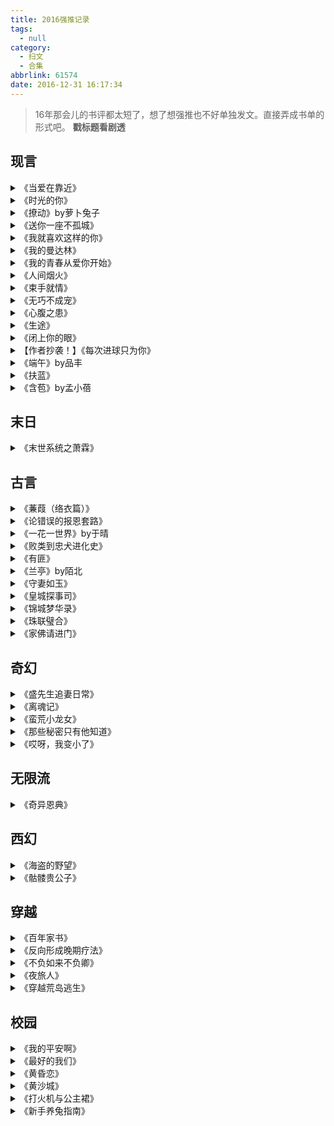 ```yaml
---
title: 2016强推记录
tags:
  - null
category:
  - 扫文
  - 合集
abbrlink: 61574
date: 2016-12-31 16:17:34
---
```

<meta name="referrer" content="no-referrer" />

> 16年那会儿的书评都太短了，想了想强推也不好单独发文。直接弄成书单的形式吧。
**戳标题看剧透**
<!-- more -->

## 现言

<details>
<summary>《当爱在靠近》</summary>
好难过，不小心删除了之前的扫文推荐了，反正欣赏男女主的性格，男主对女配态度很明确，也无男配，男女主都很果断直接。
</details>

<details>
<summary>《时光的你》 </summary>
无大虐，女主有自闭症，从小就只粘着男主，男主家庭也挺惨，原本一直都在想着报仇才假意和女配在一起，后来女主疑似非典后就干脆坦白心意决定换个法子报仇。原本有个和他俩青梅竹马的男配，可惜后来领便当了，那男配也是个好伙子唉。
</details>

<details>
<summary>《撩动》by萝卜兔子</summary>
女主几年前被家人卖到大山，大山的人买了她打算给男主当媳妇，但是男主不愿意，于是偷偷放走了女主，在这时其实两人早就喜欢上了。几年后女主回来认出男主，然后一直积极撩动他，男主从开始的抗拒到后来反撩动看得好有爱233结尾估计是赶着完结所以略仓促，不过男女主的互撩还是超棒的！
</details>

<details>
<summary>《送你一座不孤城》</summary>
男主待人有礼，只对女主温柔，女主有社交障碍，对男主一见钟情。这样温吞的两个人在还没谈恋爱之前就把我撩地心痒痒的，谈恋爱后更是满嘴都是糖[爱你]男女主都很出色，喜欢他们的配角很多，不过他俩的世界从来都容不下第三者，所以感情全程无虐无纠结，其他人都是炮灰。强推 
</details>

<details>
<summary>《我就喜欢这样的你》 </summary>
心疼男主[泪]看哭了，男女主感情其实挺坚定的，就算中间分离六年他们也深爱对方，虽然女主交了个男朋友但也就是个连手都没牵的炮灰。好喜欢男主啊好暖好宠[泪]女主除了中间矫情了点也挺好的，另外女主她弟的感情线也很虐，虽然讨厌她弟居然伤了男主。强推
</details>

<details>
<summary>《我的曼达林》</summary>
一直不看娱乐圈文就是因为讨厌绯闻狗仔队剧情，但是这文没有。男女主青梅竹马，家人好友全助攻，初恋初吻初夜都是对方也无第三者，女主高中时有个交往对象但只交往了三天也无感情。男女配戏份只有几句话描写，除了回忆外都没在男女主面前露过脸[笑cry]全程甜宠无虐看得我嗷嗷叫 
</details>

<details>
<summary>《我的青春从爱你开始》</summary>
男主军人，寡言情商低但不高冷，女主糕点师（？）对男主一见钟情并软萌似小太阳。无男女配，女主很快就告白所以开头没多久就在一起了，除了中间因沟通不当而短暂分开一次外无虐。明明男主情商低但撩起妹来走的就是霸道总裁路线啊！！无意识撩妹太犯规！！强推！ 
</details>

<details>
<summary>《人间烟火》</summary>
上一本《我的青春》的下部，讲男女主婚后的事情，主要是婚礼、婆媳问题、工作和生子。看到男女主在小吵小闹中慢慢磨合真是好感慨，男主变得有人情味了，女主变得成熟坚强了，即便有不顺心的也还是两个人一起走下去。这本跟上一本一样真的好好看😭平凡的感动，强推！ 
</details>

<details>
<summary>《束手就情》</summary>
半破案性质的小言？男主卷入某个事件中失忆了，记忆退回与前女友也就是女主恋爱的那段时间，于是重新和女主取得联系。感情上无虐，毕竟男女主其实都一直爱着对方。男主撒下只有女主知道的线索只为挽回女主，看到电子门的密码是“对不起”那段瞬间飙泪。强推 
</details>

<details>
<summary>《无巧不成宠》</summary>
甜棒！！！男主看似嬉皮笑脸实则是个耿直小伙子（雾），女主性格果断冷静实则是个主动又易害羞的撩汉达人（大雾）。两人一旦确认感情就超直接，在一起后甜宠无虐秀恩爱技能max，没有感情纠葛太舒心！有个深情（但也不算很好的）男配女主甩都不甩，这态度我喜。强推 
</details>

<details>
<summary>《心腹之患》</summary>
男女主中学相识，直到工作都一直在一起，然而双方都是好强的人，吵架不断，于是女主就跑出国三年，回来后继续吵着吵着就结婚了。超喜欢男女主的性子，就算吵架也知道他们彼此相爱，所以从不担心会分开[笑cry]一开始还以为男主家人是阻碍，但其实他们一家都接受女主。无虐，强推 
</details>

<details>
<summary>《生途》</summary>
男主自己开着船做生意，女主离家出走上了男主的船，两人日久生情（其实一个月都不到），关于男女主双方的过去也慢慢揭露真相。男主一个大写的撩！明明什么都没做但那喷薄的荷尔蒙挡都挡不住！女主坚持着要读书，最后也实现了梦想。没有感情纠葛大好评，男女主年龄差是萌点。强推 
</details>

<details>
<summary>《闭上你的眼》</summary>
男主是国际象棋高手又是各种神童，女主在初二时遇到男主后就一见倾心，奉他为神并当作自己学习的动力。男女主是隔代的隔代的叔侄关系，所以女主有次受他照顾了几天，还偷偷要到了扣扣号，中间联系过几次，女主上了大二后两人交往密切了起来，冷傲的男主开始注意起自己的小迷妹堂侄女，各种撩妹，最后把女主逼哭承认自己喜欢他⬅️男主这里太坏啦我喜欢（喂）！虽然女主是迷妹看似很主动，但在感情上很迟钝胆小，还是男主撩了才承认233男主真是各种苏！苏到尖叫！！边走路边看这文的时候根本抑制不住痴汉笑（…）估计被路人以奇怪的眼光看待[笑cry]无虐无狗血，强推！
</details> 

<details>
<summary>【作者抄袭！】《每次进球只为你》</summary>
不是第一次看文被甜哭，但是是第一次从头到尾都被甜哭😭女主小天使，男主忠犬情话boy，他俩在一起后每时每刻都在秀恩爱，还是全世界规模地秀[笑cry]男主球员，每场球赛后都会在镜头面前对女主告白[笑cry]女球迷都哭晕过去233这本真的好甜好甜！！强推！ 
</details>

<details>
<summary>《端午》by品丰</summary>
超心疼女主的，看她在父亲家人那受委屈就想抱抱她[泪]明明无辜却还是被针对，在这种环境下还能成长为一个单纯心善的好姑娘也是难得，女主真可爱啊😭还有个外冷内热的妹控哥哥以及暖男男主保护她真是太好了！以及不顾周遭人误解坚定和男主在一起的执着也好感动😭强推！ 
</details>

<details>
<summary>《扶蓝》</summary>
从小习武的女主被派去当伪富二代男主的保镖，男主因某些原因而被迫吸毒，男主其实是个心地善良的好孩子，女主知道真相后帮男主戒毒，那段剧情难受得我不要不要的[泪]特别是好不容易有成效了却又复吸了，还好那些恶毒配角最后都受到了惩罚，结局男主跟着女主一起回村结婚生娃去了。强推
</details>

<details>
<summary>《含苞》by孟小蓓</summary>
男主大女主12岁，女主高中生，双方都差不多是一见钟情了，两边家庭都略复杂但都是上一辈的纠葛，两人在一起后如同女主所说“有生之年，除了死别，再无生离。”有什么误会都很快解开，也没有讨人厌的男女配。女主对凡事都看得很开，男主又暖又苏想嫁😭喜欢感情戏，强推！ 
</details>

## 末日

<details>
<summary>《末世系统之萧霖》</summary>
女主呆萌，男主是系统，性格傻二楞。男女主武力高强，有金手指但看着不会不爽，无男女配。这一对太可爱了！就跟俩小朋友谈恋爱似的，周围出现的好人配角都是把他俩当孩子或弟弟妹妹疼，看着好暖[爱你]唯一缺憾就是直到结局也没恋爱的自觉，不过他俩自始至终都只有彼此。强推 
</details>

## 古言

<details>
<summary>《蒹葭（络衣篇）》</summary>
《蒹葭（络衣篇）》其实我没看完，太长了[笑cry]就看到一半然后跳结局了。popo文，但可以当剧情文看。女主的母亲被渣男伤透了心，日渐虚弱死了，妹妹也被同父异母的妹妹弄死了，所以后来女主就顶替同父异母的妹妹入宫，报复父亲小三同父异母妹妹一家子。入宫前太虐女主了，都哭瞎了我[泪]入宫后就吸引了皇帝男主的注意，之后一直独宠，最终立后，男女主之间各种play，肉太辣了[doge]这文最坑的就是说好双感情线呢，一堆人眼巴巴期待着丞相男二鲤龙女二的感情线，结果基本没有[拜拜]作者好像打算开坑的但是弃了？顺便整理一下关系，一开始是女主爱女二，男主爱男二，男二爱女二，女二喜欢男二，不过bl和gl线因为各种原因都没挑明啦，男主对女主几乎算是一见钟情所以也大丈夫（虽说之前有过男宠）。此外也有多对隐cp的样子，没看全文不清楚。另外还有女主妹妹跟转轮王的番外，妹妹能有好归宿真是太好了[泪]番外里女主和妹妹的姐妹情深又狠狠地赚了我一把泪，妹妹几次投胎萤火虫只为默默陪伴姐姐，最后一次终于投胎成人类，叫出“姐姐”的那瞬间直接飙泪。明明一开始是冲着肉去看的，结果看到女主小时候被虐待就只想看女主如何复仇。光是开头和番外就让我哭得上气不接下气的肉文也是没sei了[笑cry]强推！
</details>

<details>
<summary>《论错误的报恩套路》</summary>
明明标题那么欢脱为嘛剧情那么虐啊[泪]哭死我了都[泪]女主一生下来就中毒，被断言无法活过20岁，所以就算和竹马相爱也还是拒绝了竹马。三年前被女主救了一命的男主出现准备报恩，于是就护着女主逗女主开心，不知不觉两人相爱，但女主还是拒绝了，后来出现一系列事情女主决定“自私”一回接受了男主，两人准备成亲的时候女主毒发身亡（假死），所幸最后还是he。基本都在虐女身男心，看到女主哭着说不想死那里心疼死我了[泪]还有女主假死那段时间的男主也好虐啊[泪]番外是女主爹和小爹的故事（bl），明明在正文里小爹是温润男子怎么番外是个炸毛受呢…强推！
</details>

<details>
<summary>《一花一世界》by于晴</summary>
男女主从小认识，后来男主当官，女主入青门，从此断了联系。又过了好几年，男主因贪官被押着游街，双腿被打断，恰逢路过的女主把他救了回去，在相处过程中男主对女主越来越有好感，就算最后知道了女主一直隐藏的秘密也决定娶她，放弃大好前途，随着女主一道回青门过日子。这文好好看！女主其实从小就喜欢男主了，所以当时才会不顾风险救了他，却又因为自己有失读症觉得配不上男主而自卑，但一直没表现出来；男主是天之骄子，也是小时候就对女主隐约有好感，但在还没弄明白之前就与女主分开了，再后来又因为女主救了他而再次喜欢上，委婉告白被拒后男主有想过回大家族，恰逢女主遇害，方才明白前途算个啥，不认字又如何，他就是认准了她。男主傲娇又忍不住对女主好，女主表面看似无谓骨子里却很倔强。强推！
</details>

<details>
<summary>《败类到忠犬进化史》</summary>
男女主都是将军，男主先渣后忠犬，女主则是一步一步成为女将军。感觉这文可以分三部分：宅斗、军斗、宫斗。军斗的部分男女主互动最多也最好看，其他两个都牵扯太多人物了看着头疼[笑cry]番外甜甜甜！成亲后男主就是粘人忠犬，女主腹黑女王[doge]强推 
</details>

<details>
<summary>《有匪》</summary>
一个大写的好看！女主从小练武，性格微冷直白，但是好帅！每次看她的心理活动都要笑半天。男主内幕很深的样子，风流腹黑，喜欢看他和女主的互动。这篇文最好看的不是感情戏，而是看女主如何成长闯出一片天的主线，算是女主爽文吧。强强强推！
</details>

<details>
<summary>《兰亭》by陌北</summary>
哭死我了，看到一半边觉得男主渣边忍不住心疼他，真相大白后就觉得男主对女主简直温柔到心碎，作者太虐男主了[泪]感情戏发展迅速但后面有虐，不过也没虐多久，也没男配啥事儿。后面的展开有点突兀略狗血，但冲着男主的人设还是想给个强推。 
</details>

<details>
<summary>《守妻如玉》</summary>
男女主前世恩爱夫妻，奈何女主下落不明，男主伤心多年跟着去了之后重生了，然后就暗搓搓地开始追妻之路。女主不记得前世，抗拒男主突如其来的温柔，这里小虐了一下之后两人就成亲了，从此开始没羞没臊相互痴汉的生活。番外是讲前世，同样没羞没臊[笑cry]甜宠基本无虐，强推 
</details>

<details>
<summary>《皇城探事司》</summary>
女主有辣——么可爱（比划）！女主是个小乞丐儿，男主为皇帝办事恰好需要一个幌子就找上了女主，投喂了女主好几个月，实心眼的女主就觉得世上怎么会有辣么善良温柔和蔼可亲的大人，于是就赴汤蹈火在所不辞，由于太实诚了男主经常被弄得哭笑不得。虽然是连载中但还是忍不住强推！
</details>

<details>
<summary>《锦城梦华录》</summary>
后面全程哭着看完，男女主相爱却无法在一起虐死我了，造成那么多人领便当的原因总结一下就是“反派想看这个世界的色彩”，虽然他的经历很令人同情，但还是无法原谅他因为自己遭受残忍对待就毁灭他人的想法[拜拜]哦当然那个土肥圆才是最最最恶心的[拜拜]好在结局是he，强推！ 
</details>

<details>
<summary>《珠联璧合》</summary>
短篇，男女主原是青梅竹马（不是武打就是文斗233），后来女主家出事离京，两人分离，九年后重逢，继续斗文，其实两人在这九年也有默默听说对方的情况，所以在一起也是水到渠成的事了。男女主斗嘴的时候都超可爱的[笑cry]强推 
</details>

<details>
<summary>《家佛请进门》</summary>
男女主育有一子，青梅竹马感情和睦，却在成亲第八年的时候女主枉死，男主不顾一切代价下地府带回女主，之后一家人就开始逃离地府的捕捉。                                                                                
男女主还有儿子一家人超可爱！超暖心的！！奈何命运对他们不公[泪]好几次险些死亡，虐的我眼睛都哭肿了[泪][泪][泪]还好最后是he。表面上是以夫为尊，实际上是女宠男，儿子也配合他娘一起宠他爹hhhh感情无虐，剧情有虐，配角都是好人，瘟鬼和阴差是坏人(　`_ゝ´)强强强推！！
</details>

## 奇幻

<details>
<summary>《盛先生追妻日常》</summary>
男女主自幼恩爱，好不容易等到女主成年可以结婚的时候女主却突然失踪，因莫名原因变成老太太而不知所措地逃离家人与爱人。所幸三年期间男主没有放弃寻找女主，重逢不久便认出眼前白发苍苍的老太太是自己的恋人，后来大家一起追寻真相，女主也成功变回少女模样。
标题明明那么甜！结果设定超虐的啊！泪点低如我差不多从头哭到尾，好在二人感情坚定，周围有亲友助阵，坦白身份后就一直在撒糖，女主虽遭事变但心态一直很好，爱开玩笑爱撩汉，老奶奶身份毫无违和（不）。男主很温柔很宠女主，只是对外人有点腹黑233
副cp也挺萌，其中最令人在意的是影子先生与姑姑，可惜番外还没出来[泪]一开始还以为姑姑是坏人，结果却是好人，知道真相后更是心疼哭。在影子先生的番外阿妞哭着叫爸爸那里简直就是暴击[泪][泪][泪]
感觉还有一些伏笔没说出来，比如玉佩的故事、姑姑怎么就突然会巫术了，这个到时候应该会在番外写明吧。还有女主变老的原因知道了，但变回去的原因还是不太懂，难道就是需要在老太太模样时爱人的吻吗……以及《影子先生》里后来遇到的兔子才是姑姑的话，那么那个老去的女孩子是谁？很在意容貌的话会不会是初代巫女（会巫术的那种）啥的，感觉影子先生自己也有一段过去啊，不如说影子先生本身就很谜。搞不好前面的女孩和影子先生单纯只是影射男女主并没有深层含义？
虽然看完后谜团还是一大堆，但不可否认这是一篇好文！又暖又虐的文！强推！
</details>

<details>
<summary>《离魂记》</summary>
全程温馨无虐。男主一开始就各种撒娇卖萌，女主纠结了一小会儿后就坚定不移。一句话感想：遇到白瑄这样的男人就嫁了吧。
</details>

<details>
<summary>《蛮荒小龙女》</summary>
啊啊啊啊好甜啊好可爱啊！女主穿越到异世界成为小龙女，男主是龙神，世上仅剩他们俩只龙所以一开始就是伴侣关系，女主不会精神力沟通，都是比划着跟男主交流的，男主成年后会变成美男纸，女主也长出龙角和尾巴了。还有一只萌萌哒兔子小宠物。剧情也就是日常生存类，强推 
</details>

<details>
<summary>《那些秘密只有他知道》</summary>
男主精灵警司，女主不是普通人，女主接触到了男主的世界后就开始跟他一起破案了。设定有趣，案子也都很精彩（特别是戏子的那个），虽然感情戏发展太快（两人几乎都是一见钟情嘛）但我喜欢[喵喵]这种“灵”“人”混搭的破案剧情好有趣！强推 
</details>

<details>
<summary>《哎呀，我变小了》</summary>
女主某天向流星许愿后真的变成10cm小人，于是她只好找竹马男主求救，男主把她带回家照顾她，后来女主突然变回去，然而没多久又再次变小，两人最后重新向流星许愿才恢复正常。男女主是青梅竹马，一直都没和别人交往过，男主在高中时就暗恋女主，照顾她的同时也是在徐徐图之，女主逗比大咧咧，明明有各种暧昧互动但都下意识54了，不过在男主告白后也很快就给了回应，无误会无虐，不如说超甜超软超可爱！两人相处好自然，一个欢脱一个宠溺，脑补一下画面就被秀一脸[笑cry]因为合我胃口所以强推
</details>

## 无限流

<details>
<summary>《奇异恩典》</summary>
看了黑化番外好心疼男主[泪]早知道不看了，原本看完结局后心情很甜的现在好沉重[泪]一开始看这文的时候不大喜欢，后面的故事越来越有趣，虽然结局感觉有点莫名。喜欢总裁小秘书的番外，so甜！但是没记错的话那个总裁不是在暗恋时期被这个世界的男主给杀了么？总之强推 
</details>

## 西幻

<details>
<summary>《海盗的野望》</summary>
好好看啊啊啊！！男主船长女主怪力女剑士船员，男主面瘫但是经常被女主调戏到脸红，没有感情上的男女配，甜宠无虐。还有一堆冒险小伙伴，从女主上船写到大家一起与敌对势力抗争，好燃好爽！就是好几个喜欢的配角领便当了[泪]结局意犹未尽，番外连载中。强推！ 
</details>

<details>
<summary>《骷髅贵公子》</summary>
世界观太庞大不知道要怎么介绍，纯说感想吧。一开始还以为只是发生在学院的故事，没想到最后却牵扯到了整个大陆，并且还有各贵族各党派错综复杂的关系，出场人物太多背景太杂差点没记住[笑cry]感情线明确但描写不算多，天知道我都脑补了一大堆cp（并且大多成真）想看他们的互动饥渴的要死(ੱ⍸ੱ)作者喜欢埋伏笔，好多真相曝出来后都想大吼“你说啥！？”然后拼命回想相关剧情，晕晕乎乎的_(:з」∠)_最后的战争好多人领便当，硬是赚了我一把泪[泪]这里面的配角都有自己的故事，就连反派也无法让人完全恨起来，不如说我更加好奇她对哥哥到底是爱情还是亲情啊……说到这个，我太想看亚伦和爱斯蒂的番外了，他俩应该是爱情吧，这种彼此眼里只有对方最重要的cp感真棒啊[doge]强推！
</details>

## 穿越

<details>
<summary>《百年家书》</summary>
完结了！结局女主过完了三爷的一生后又穿回去了，这个略惨啊，又要经历一生吗…而且也找不到第二个秦小娘子了吧[泪]二哥到最后还是大家的！曾二嫂虽然也是个令人敬佩的人，但说实话看的时候还是有种失恋的感觉（
</details>

<details>
<summary>《反向形成晚期疗法》</summary>
女主穿越到男主演过的电影里，每次都会穿越到男主的身边，穿越后的女主没有生理期、拥有会和男主一起承受痛苦的体质、伤也好得快。每一世的男主都阴沉敏感，唯独对女主的独占欲特别强，男女主的眼里都只看得见对方，并无时无刻不在啪啪啪（…）可惜每一世男主都被害死亡，女主由于体质的缘故也会跟着一起死，重生后女主会去找男主，男主在遇见女主后也会慢慢想起每世的记忆。经历过三世be后男女主回到现实世界he。第一次看同人以及穿越电影的题材，感觉挺有趣的，男主的占有欲以及女主的主动都好吸引人，忍不住想去看电影[doge]强推
</details>

<details>
<summary>《不负如来不负卿》</summary>
这篇文太多人说过了我就不说什么了。男女主每次分别与再会都能赚到我好多眼泪，几乎从头哭到尾，男女主的坚守令人动容，所幸他们最后还能相守几十年一起变老。就是男配都爱女主这设定有点无语，但女主甩都不甩好评点赞。好喜欢罗什啊[泪]强推强推！ 
</details>

<details>
<summary>《夜旅人》</summary>
好好看！民国boy男主每晚十点穿越到现代女主的时代，早上六点就会穿越回去，女主碰到他的话还能一起跟着穿越，这设定好带感好新鲜啊！男主律师女主法医，一个彬彬有礼一个冷静聪明，还有女主的闺蜜也好喜欢！就是女主家人亲戚太极品了。作者有话说的小段子也都好萌！强推 
</details>

<details>
<summary>《穿越荒岛逃生》</summary>
女配和男主还有配角们遭空难来到了无人岛，这天女主突然就和女配灵魂互换了（同时睡觉可互换），在期间男主爱上了女主（的灵魂），逃生成功后男主知道真相也开始追女主，两人很快就在一起。这剧情好新鲜！也没有感情插足的男女配，男主面对感情坚定，女主虽然犹豫了一阵子但后来还是接受了。好在意番外女配和保镖的故事啊！番外好像连载中？强推
</details>

## 校园

<details>
<summary>《我的平安啊》</summary>
哭成狗，女主小时候命很苦，爹不疼后娘不爱，更没朋友，只有男主一开始不喜欢她、却在不久后护她一辈子。前面心疼女主落泪，后面为男主的守护动容，讲真，遇到这种男主就算是顽石也想许他三辈子姻缘，所以才会对中间女主因自卑而选择和男主分开感到不解。所幸是he。强强强推！ 
</details>

<details>
<summary>《最好的我们》</summary>
喜欢这个文风，平淡又逗比，高中生活很真实，也没啥感情插足的男女配，不如说就连男女主都没在一起过[拜拜]但是那暧昧挡都挡不住啊。男主后面心疼死我了，当初那个骄傲的少年还是被现实磨去了棱角，还好女主终究是找回了他[泪]全文只有一个吻不够啊！不！够！啊！！强推 
</details>

<details>
<summary>《黄昏恋》</summary>
学霸男主转到女主班上，然后在给半学渣半学霸的女主补习的过程中慢慢把人叼回家的故事。好！甜！啊！从头到尾一个大写的甜宠无虐，配角也全是可爱的小伙伴！有女炮灰但不是坏心眼的那种。感觉男主是对女主一见钟情，反正一直就对女主很暖，女主也很可爱w全程笑眯眯的看完了。强推！ 
</details>

<details>
<summary>《黄沙城》</summary>
男女主青梅竹马，原本两人都订有娃娃亲，但男主初三时因家中事变，无法考上好学校，最后去当民工了，女主成绩优异一路考上好大学并读博。两人差距越来越大，周围人都不看好他俩，但是男女主都坚定自己的感情，男主也从未放弃过上进的想法，在女主读博归来后男主也有了自己的一番事业，对待女主母亲的反对，两人都是持以“等到对方嫁娶了才会放弃”的态度慢慢磨着，最终he。虽说看的时候有被虐哭过，但都是为心疼男主而哭的，男女主的感情倒是无误会无狗血一路虐狗[笑cry]男主真是太坚强了，别人歧视他他不放在心上，丈母娘不看好他他就努力达到对方的条件，不愿女主为自己放弃前途，女主也很好，不论别人怎么看都一心认为没有比男主更好的了。太温馨了[泪][泪][泪]强推
</details>

<details>
<summary>《打火机与公主裙》</summary>
明明没有很虐，但上下部的结局愣是给看哭了[泪]虽然是he但还是很悲伤[泪]就算是寿终正寝也难以接受男女主去世了，看了评论还有人算出女主在男主去世后活了20年，虽然儿女绕膝吧，但还是会难过的[泪]这文的男主简直是行走的男性荷尔蒙，无时无刻不在撩读者，透过文字都能感受到男主自信狂妄的气场，而女主在上部是内心戏好玩吸引到了我，下部则是为她坚定地追随男主的身姿所倾心。文案太贴切了，“我有我的国王，我是他不二之臣，我愿为他摇旗呐喊，也愿为他战死沙场”。强推！
</details>

<details>
<summary>《新手养兔指南》</summary>
女主重生回高中生的当天就发现以前暗恋多年无果的男神居然是隔壁家的兔子精，于是女主就开始暗搓搓地接近兔子不断投食，给人形男主补英语，最后成功让脸盲男主记住她并在一起了。无男女配，无误会无狗血，女主逗比男主呆萌，两人在一起整个画风都暖洋洋的[爱你]炒鸡可爱的一篇文，强推！
</details>